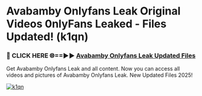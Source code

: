 # Avabamby Onlyfans Leak Original Videos 0nlyFans Leaked - Files Updated! (k1qn)

<h3>🔴 CLICK HERE 🌐==►► <a href="https://tinyurl.com/ms9xzufz" rel="nofollow">Avabamby Onlyfans Leak Updated Files</a></h3>

Get Avabamby Onlyfans Leak and all content. Now you can access all videos and pictures of Avabamby Onlyfans Leak. New Updated Files 2025!

[![k1qn](https://i.imgur.com/NaUBvic.gif)](https://tinyurl.com/ms9xzufz)
